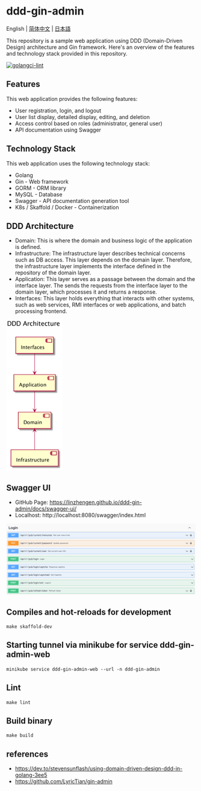 # ddd-gin-admin
English | [简体中文](./README.zh-CN.md) | [日本語](./README.ja.md)

This repository is a sample web application using DDD (Domain-Driven Design) architecture and Gin framework. Here's an overview of the features and technology stack provided in this repository.

[![golangci-lint](https://github.com/linzhengen/ddd-gin-admin/actions/workflows/golangci-lint.yml/badge.svg)](https://github.com/linzhengen/ddd-gin-admin/actions/workflows/golangci-lint.yml)

## Features
This web application provides the following features:

- User registration, login, and logout
- User list display, detailed display, editing, and deletion
- Access control based on roles (administrator, general user)
- API documentation using Swagger

## Technology Stack
This web application uses the following technology stack:

- Golang
- Gin - Web framework
- GORM - ORM library
- MySQL - Database
- Swagger - API documentation generation tool
- K8s / Skaffold / Docker - Containerization

## DDD Architecture
+ Domain: This is where the domain and business logic of the application is defined.
+ Infrastructure: The infrastructure layer describes technical concerns such as DB access. This layer depends on the domain layer. Therefore, the infrastructure layer implements the interface defined in the repository of the domain layer.
+ Application: This layer serves as a passage between the domain and the interface layer. The sends the requests from the interface layer to the domain layer, which processes it and returns a response.
+ Interfaces: This layer holds everything that interacts with other systems, such as web services, RMI interfaces or web applications, and batch processing frontend.
<div>
    <img height="400" src="docs/img/ddd_architecture.png">
</div>

## Swagger UI
- GitHub Page: https://linzhengen.github.io/ddd-gin-admin/docs/swagger-ui/
- Localhost: http://localhost:8080/swagger/index.html
<div align="center">
    <img src="docs/img/swagger.png">
</div>

## Compiles and hot-reloads for development
```
make skaffold-dev
```
## Starting tunnel via minikube for service ddd-gin-admin-web
```
minikube service ddd-gin-admin-web --url -n ddd-gin-admin
```
## Lint
```
make lint
```
## Build binary
```
make build
```

## references
+ https://dev.to/stevensunflash/using-domain-driven-design-ddd-in-golang-3ee5
+ https://github.com/LyricTian/gin-admin

